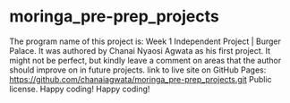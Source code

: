 # moringa_pre-prep_projects
The program name of this project is: Week 1 Independent Project | Burger Palace. It was authored by Chanai Nyaosi Agwata as his first project. It might not be perfect, but kindly leave a comment on areas that the author should improve on in future projects.
link to live site on GitHub Pages: https://github.com/chanaiagwata/moringa_pre-prep_projects.git
Public license.
Happy coding!
Happy coding!
